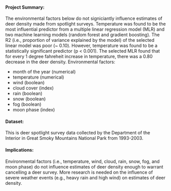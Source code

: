 #### Project Summary: 

The environmental factors below do not signiciantly influence estimates of deer density made from spotlight surveys.  Temperature was found to be the most influential predictor from a multiple linear regression model (MLR) and two machine learning models (random forest and gradient boosting).  The R2 (i.e., proportion of variance explained by the model) of the selected linear model was poor (~ 0.10).  However, temperature was found to be a statistically significant predictor (p < 0.001).  The selected MLR found that for every 1 degree fahreheit increase in temperature, there was a 0.80 decrease in the deer density. Environmental factors: 

* month of the year (numerical)
* temperature (numerical)
* wind (boolean)
* cloud cover (index)
* rain (boolean)
* snow (boolean)
* fog (boolean)
* moon phase (index)

#### Dataset: 

This is deer spotlight survey data collected by the Department of the Interior in Great Smoky Mountains National Park from 1993-2003.

####  Implications: 

Environmental factors (i.e., temperature, wind, cloud, rain, snow, fog, and moon phase) do not influence estimates of deer density enough to warrant cancelling a deer survey.  More research is needed on the influence of severe weather events (e.g., heavy rain and high wind) on estimates of deer density.  
